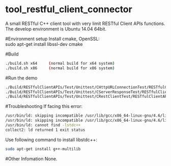# tool_restful_client_connector
A small RESTful C++ client tool with very limit RESTful Client APIs functions. 
The develop environment is Ubuntu 14.04 64bit.

#Environment setup
Install cmake, OpenSSL:  
sudo apt-get install libssl-dev cmake  

#Build
```sh
./build.sh x64     (normal build for x64 system)
./build.sh x86     (normal build for x86 system)
```

#Run the demo
```sh
./Build/RESTfulClientAPIs/Test/Unittest/CHttpURLConnectionTest/RESTfulClientAPIs_Test_Unittest_CHttpURLConnectionTest
./Build/RESTfulClientAPIs/Test/Unittest/CServerResponseTest/RESTfulClientAPIs_Test_Unittest_CServerResponseTest
./Build/RESTfulClientAPIs/Test/Unittest/CRestClientTest/RESTfulClientAPIs_Test_Unittest_CRestClientTest
```

#Troubleshooting
If facing this error:
```sh
/usr/bin/ld: skipping incompatible /usr/lib/gcc/x86_64-linux-gnu/4.6/libstdc++.so when searching for -lstdc++
/usr/bin/ld: skipping incompatible /usr/lib/gcc/x86_64-linux-gnu/4.6/libstdc++.a when searching for -lstdc++
/usr/bin/ld: cannot find -lstdc++
collect2: ld returned 1 exit status
```

Use following command to install libstdc++:
```sh
sudo apt-get install g++-multilib
```

#Other Infomation
  None.
  
